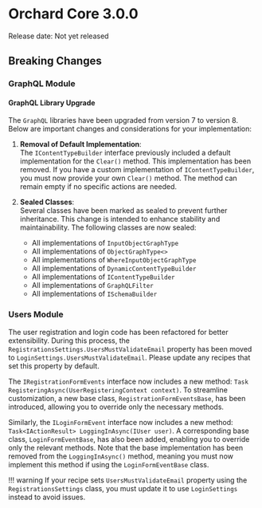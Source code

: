 # Orchard Core 3.0.0

Release date: Not yet released

## Breaking Changes

### GraphQL Module

#### GraphQL Library Upgrade

The `GraphQL` libraries have been upgraded from version 7 to version 8. Below are important changes and considerations for your implementation:

1. **Removal of Default Implementation**:  
   The `IContentTypeBuilder` interface previously included a default implementation for the `Clear()` method. This implementation has been removed. If you have a custom implementation of `IContentTypeBuilder`, you must now provide your own `Clear()` method. The method can remain empty if no specific actions are needed.

2. **Sealed Classes**:  
   Several classes have been marked as sealed to prevent further inheritance. This change is intended to enhance stability and maintainability. The following classes are now sealed:

   - All implementations of `InputObjectGraphType`
   - All implementations of `ObjectGraphType<>`
   - All implementations of `WhereInputObjectGraphType`
   - All implementations of `DynamicContentTypeBuilder`
   - All implementations of `IContentTypeBuilder`
   - All implementations of `GraphQLFilter`
   - All implementations of `ISchemaBuilder`

### Users Module

The user registration and login code has been refactored for better extensibility. During this process, the `RegistrationsSettings.UsersMustValidateEmail` property has been moved to `LoginSettings.UsersMustValidateEmail`. Please update any recipes that set this property by default.

The `IRegistrationFormEvents` interface now includes a new method: `Task RegisteringAsync(UserRegisteringContext context)`. To streamline customization, a new base class, `RegistrationFormEventsBase`, has been introduced, allowing you to override only the necessary methods.

Similarly, the `ILoginFormEvent` interface now includes a new method: `Task<IActionResult> LoggingInAsync(IUser user)`. A corresponding base class, `LoginFormEventBase`, has also been added, enabling you to override only the relevant methods. Note that the base implementation has been removed from the `LoggingInAsync()` method, meaning you must now implement this method if using the `LoginFormEventBase` class.

!!! warning
    If your recipe sets `UsersMustValidateEmail` property using the `RegistrationsSettings` class, you must update it to use `LoginSettings` instead to avoid issues.
